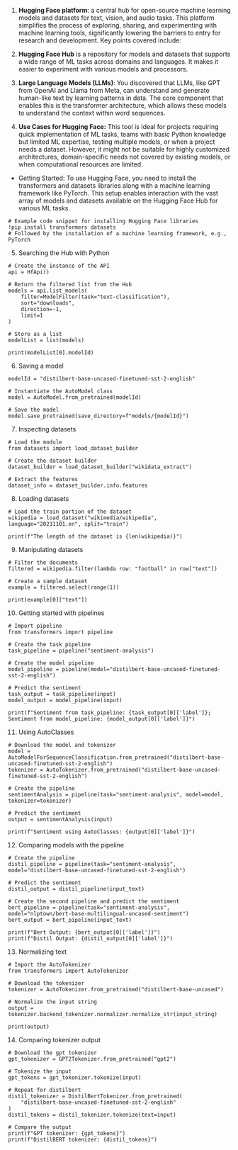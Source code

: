 1. **Hugging Face platform**: a central hub for open-source machine learning models and datasets for text, vision, and audio tasks. This platform simplifies the process of exploring, sharing, and experimenting with machine learning tools, significantly lowering the barriers to entry for research and development. Key points covered include:

2. **Hugging Face Hub** is a repository for models and datasets that supports a wide range of ML tasks across domains and languages. It makes it easier to experiment with various models and processors.
3. **Large Language Models (LLMs)**: You discovered that LLMs, like GPT from OpenAI and Llama from Meta, can understand and generate human-like text by learning patterns in data. The core component that enables this is the transformer architecture, which allows these models to understand the context within word sequences.
4. **Use Cases for Hugging Face:** This tool is Ideal for projects requiring quick implementation of ML tasks, teams with basic Python knowledge but limited ML expertise, testing multiple models, or when a project needs a dataset. However, it might not be suitable for highly customized architectures, domain-specific needs not covered by existing models, or when computational resources are limited.


- Getting Started: To use Hugging Face, you need to install the transformers and datasets libraries along with a machine learning framework like PyTorch. This setup enables interaction with the vast array of models and datasets available on the Hugging Face Hub for various ML tasks.
```
# Example code snippet for installing Hugging Face libraries
!pip install transformers datasets
# Followed by the installation of a machine learning framework, e.g., PyTorch
```
5. Searching the Hub with Python
```
# Create the instance of the API
api = HfApi()

# Return the filtered list from the Hub
models = api.list_models(
    filter=ModelFilter(task="text-classification"),
    sort="downloads",
    direction=-1,
  	limit=1
)

# Store as a list
modelList = list(models)

print(modelList[0].modelId)
```
6. Saving a model
```
modelId = "distilbert-base-uncased-finetuned-sst-2-english"

# Instantiate the AutoModel class
model = AutoModel.from_pretrained(modelId)

# Save the model
model.save_pretrained(save_directory=f"models/{modelId}")
```
7. Inspecting datasets

```
# Load the module
from datasets import load_dataset_builder

# Create the dataset builder
dataset_builder = load_dataset_builder("wikidata_extract")

# Extract the features
dataset_info = dataset_builder.info.features
```
8. Loading datasets
```
# Load the train portion of the dataset
wikipedia = load_dataset("wikimedia/wikipedia", language="20231101.en", split="train")

print(f"The length of the dataset is {len(wikipedia)}")
```
9. Manipulating datasets
```
# Filter the documents
filtered = wikipedia.filter(lambda row: "football" in row["text"])

# Create a sample dataset
example = filtered.select(range(1))

print(example[0]["text"])
```
10. Getting started with pipelines
```
# Import pipeline
from transformers import pipeline

# Create the task pipeline
task_pipeline = pipeline("sentiment-analysis")

# Create the model pipeline
model_pipeline = pipeline(model="distilbert-base-uncased-finetuned-sst-2-english")

# Predict the sentiment
task_output = task_pipeline(input)
model_output = model_pipeline(input)

print(f"Sentiment from task_pipeline: {task_output[0]['label']}; Sentiment from model_pipeline: {model_output[0]['label']}")
```
11. Using AutoClasses
```
# Download the model and tokenizer
model = AutoModelForSequenceClassification.from_pretrained("distilbert-base-uncased-finetuned-sst-2-english")
tokenizer = AutoTokenizer.from_pretrained("distilbert-base-uncased-finetuned-sst-2-english")

# Create the pipeline
sentimentAnalysis = pipeline(task="sentiment-analysis", model=model, tokenizer=tokenizer)

# Predict the sentiment
output = sentimentAnalysis(input)

print(f"Sentiment using AutoClasses: {output[0]['label']}")
```
12. Comparing models with the pipeline
```
# Create the pipeline
distil_pipeline = pipeline(task="sentiment-analysis", model="distilbert-base-uncased-finetuned-sst-2-english")

# Predict the sentiment
distil_output = distil_pipeline(input_text)

# Create the second pipeline and predict the sentiment
bert_pipeline = pipeline(task="sentiment-analysis", model="nlptown/bert-base-multilingual-uncased-sentiment")
bert_output = bert_pipeline(input_text)

print(f"Bert Output: {bert_output[0]['label']}")
print(f"Distil Output: {distil_output[0]['label']}")
```
13. Normalizing text
```
# Import the AutoTokenizer
from transformers import AutoTokenizer

# Download the tokenizer
tokenizer = AutoTokenizer.from_pretrained("distilbert-base-uncased")

# Normalize the input string
output = tokenizer.backend_tokenizer.normalizer.normalize_str(input_string)

print(output)
```
14. Comparing tokenizer output
```
# Download the gpt tokenizer
gpt_tokenizer = GPT2Tokenizer.from_pretrained("gpt2")

# Tokenize the input
gpt_tokens = gpt_tokenizer.tokenize(input)

# Repeat for distilbert
distil_tokenizer = DistilBertTokenizer.from_pretrained(
    "distilbert-base-uncased-finetuned-sst-2-english"
)
distil_tokens = distil_tokenizer.tokenize(text=input)

# Compare the output
print(f"GPT tokenizer: {gpt_tokens}")
print(f"DistilBERT tokenizer: {distil_tokens}")
```
